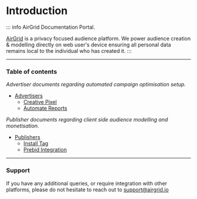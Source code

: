 # Introduction

::: info AirGrid Documentation Portal.

[AirGrid](https://airgrid.io) is a privacy focused audience platform. We power audience creation & modelling directly on web user's device ensuring all personal data remains local to the individual who has created it.
:::

---

### Table of contents

_Advertiser documents regarding automated campaign optimisation setup._

- [Advertisers](/advertisers)
  - [Creative Pixel](advertisers/#creative-pixel)
  - [Automate Reports](advertisers/#automate-reports)

_Publisher documents regarding client side audience modelling and monetisation._

- [Publishers](/publishers)
  - [Install Tag](publishers/#install-tag)
  - [Prebid Integration](publishers/#prebid-integration)

---

### Support
If you have any additional queries, or require integration with other platforms, please do not hesitate to reach out to [support@airgrid.io](mailto:support@airgrid.io)
